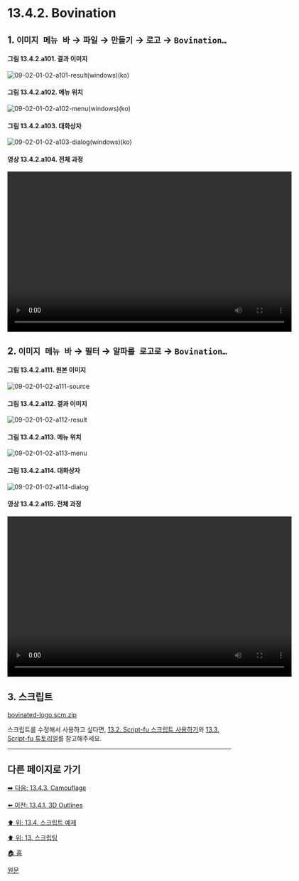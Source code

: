 # 13.4.2. Bovination

## 1. `이미지 메뉴 바` → `파일` → `만들기` → `로고` → `Bovination…`

#### 그림 13.4.2.a101. 결과 이미지
![09-02-01-02-a101-result(windows)(ko)](https://github.com/wonder13662/gimp/assets/15767104/87cef2b0-dfa9-4099-9d4d-bca13d7f3a13)

#### 그림 13.4.2.a102. 메뉴 위치
![09-02-01-02-a102-menu(windows)(ko)](https://github.com/wonder13662/gimp/assets/15767104/f89ff1d7-5546-48c4-828b-d291e605b8fd)

#### 그림 13.4.2.a103. 대화상자
![09-02-01-02-a103-dialog(windows)(ko)](https://github.com/wonder13662/gimp/assets/15767104/abf7fbd1-14b3-49f1-806f-aa35e49d23dc)

#### 영상 13.4.2.a104. 전체 과정
<video controls="controls" width="640" height="360" src="https://github.com/wonder13662/gimp/assets/15767104/c63c006c-3ff3-4922-95db-c00f7cf9b9b5"></video>

## 2. `이미지 메뉴 바` → `필터` → `알파를 로고로` → `Bovination…`

#### 그림 13.4.2.a111. 원본 이미지
![09-02-01-02-a111-source](https://github.com/wonder13662/gimp/assets/15767104/eec322e9-d6d5-4245-b5d2-de22cc666fa2)

#### 그림 13.4.2.a112. 결과 이미지
![09-02-01-02-a112-result](https://github.com/wonder13662/gimp/assets/15767104/a3e4a853-caa9-498c-b52c-7c808c5614ca)

#### 그림 13.4.2.a113. 메뉴 위치
![09-02-01-02-a113-menu](https://github.com/wonder13662/gimp/assets/15767104/0fbaad77-f5c3-4c5a-b985-7a051be5c497)

#### 그림 13.4.2.a114. 대화상자
![09-02-01-02-a114-dialog](https://github.com/wonder13662/gimp/assets/15767104/8852e327-932f-4130-8058-d9efd3b66dbf)

#### 영상 13.4.2.a115. 전체 과정
<video controls="controls" width="640" height="360" src="https://github.com/wonder13662/gimp/assets/15767104/02e63b34-33a9-4186-9ebf-b86ef80c20ff"></video>

## 3. 스크립트
[bovinated-logo.scm.zip](https://github.com/wonder13662/gimp/files/14737316/bovinated-logo.scm.zip)

스크립트를 수정해서 사용하고 싶다면, [13.2. Script-fu 스크립트 사용하기](./13-02-00-using-script-fu-scripts.md)와 [13.3. Script-fu 튜토리얼](./13-03-00-a-script-fu-tutorial.md)를 참고해주세요.

***

## 다른 페이지로 가기
[➡️ 다음: 13.4.3. Camouflage](./13-04-03-camo.md)

[⬅️ 이전: 13.4.1. 3D Outlines](./13-04-01-3d_outline.md)

[⬆️ 위: 13.4. 스크립트 예제](./13-04-00-script_examples.md)

[⬆️ 위: 13. 스크립팅](./13-00-scripting.md)

[🏠 홈](./00-home.md)

[원문](https://docs.gimp.org/2.10/ko/gimp-using-text.html#idm7428)
